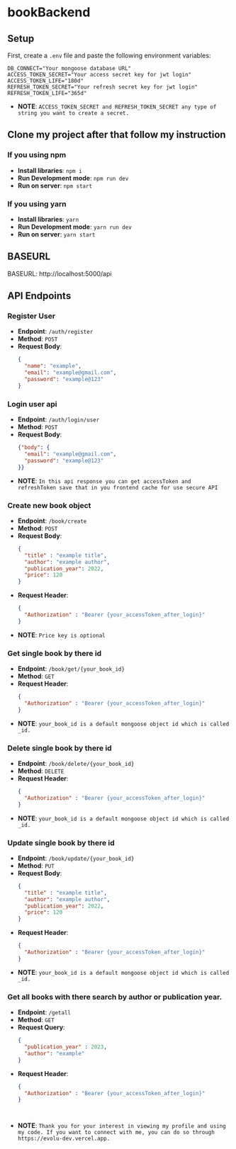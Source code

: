 # bookBackend

## Setup

First, create a `.env` file and paste the following environment variables:
```
DB_CONNECT="Your mongoose database URL"
ACCESS_TOKEN_SECRET="Your access secret key for jwt login"
ACCESS_TOKEN_LIFE="180d"
REFRESH_TOKEN_SECRET="Your refresh secret key for jwt login"
REFRESH_TOKEN_LIFE="365d"
```
- **NOTE**: `ACCESS_TOKEN_SECRET and REFRESH_TOKEN_SECRET any type of string you want to create a secret.`

  

## Clone my project after that follow my instruction

### If you using npm
- **Install libraries**: `npm i`
- **Run Development mode**: `npm run dev`
- **Run on server**: `npm start`

### If you using yarn
- **Install libraries**: `yarn`
- **Run Development mode**: `yarn run dev`
- **Run on server**: `yarn start`


## BASEURL

BASEURL: http://localhost:5000/api

## API Endpoints

### Register User

- **Endpoint**: `/auth/register`
- **Method**: `POST`
- **Request Body**:
  ```json
  {
    "name": "example",
    "email": "example@gmail.com",
    "password": "example@123"
  }


### Login user api

- **Endpoint**: `/auth/login/user`
- **Method**: `POST`
- **Request Body**:
  ```json
  {"body": {
    "email": "example@gmail.com",
    "password": "example@123"
  }}
- **NOTE**: `In this api response you can get accessToken and refreshToken save that in you frontend cache for use secure API`
  

### Create new book object

- **Endpoint**: `/book/create`
- **Method**: `POST`
- **Request Body**:
  ```json
  {
    "title" : "example title",
    "author": "example author",
    "publication_year": 2022,
    "price": 120
  }
- **Request Header**:
  ```json
  {
    "Authorization" : "Bearer {your_accessToken_after_login}"
  }
- **NOTE**: `Price key is optional`


### Get single book by there id

- **Endpoint**: `/book/get/{your_book_id}`
- **Method**: `GET`
- **Request Header**:
  ```json
  {
    "Authorization" : "Bearer {your_accessToken_after_login}"
  }
- **NOTE**: `your_book_id is a default mongoose object id which is called _id.`


### Delete single book by there id

- **Endpoint**: `/book/delete/{your_book_id}`
- **Method**: `DELETE`
- **Request Header**:
  ```json
  {
    "Authorization" : "Bearer {your_accessToken_after_login}"
  }
- **NOTE**: `your_book_id is a default mongoose object id which is called _id.`


### Update single book by there id

- **Endpoint**: `/book/update/{your_book_id}`
- **Method**: `PUT`
- **Request Body**:
  ```json
  {
    "title" : "example title",
    "author": "example author",
    "publication_year": 2022,
    "price": 120
  }
- **Request Header**:
  ```json
  {
    "Authorization" : "Bearer {your_accessToken_after_login}"
  }
- **NOTE**: `your_book_id is a default mongoose object id which is called _id.`



### Get all books with there search by author or publication year.

- **Endpoint**: `/getall`
- **Method**: `GET`
- **Request Query**:
  ```json
  {
    "publication_year" : 2023,
    "author": "example"
  }
- **Request Header**:
  ```json
  {
    "Authorization" : "Bearer {your_accessToken_after_login}"
  }




- **NOTE**: `Thank you for your interest in viewing my profile and using my code. If you want to connect with me, you can do so through https://evolu-dev.vercel.app. `
